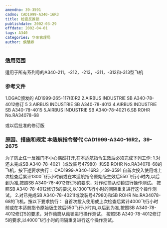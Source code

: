 ```yaml
---
amendno: 39-3591
cadno: CAD1999-A340-16R3
title: 检查反推锁
publishdate: 2002-03-29
effdate: 2002-04-01
tags: A340
categories: 华东管理局
author: 侯慧卿
---
```


### 适用范围 
适用于所有系列号的A340-211，-212，-213，-311，-312和-313型飞机

### 参考文件
1.DGAC颁发的 
AD1999-265-117(B)R2 
2.AIRBUS
 INDUSTRIE SB A340-78-4012修订 5 3.AIRBUS INDUSTRIE SB A340-78-4013 4.AIRBUS INDUSTRIE SB A340-78-4015 5.AIRBUS INDUSTRIE SB A340-78-4021 6.SB ROHR No.RA34078-68 

或以后批准的修订版

### 原因、措施和规定 本适航指令替代 CAD1999-A340-16R2，39-2675 
为了防止任一反推门不小心偶然打开,在本适航指令生效后必须完成下列工作: 
    1.对还未完成SB A340-78-4021（或改装号47980）和SB ROHR No.RA34078-68的飞机，按下述要求执行： 
       CAD1999-A340-16R3   ／39-3591 
    自首次投入使用或上次检查后累计1300飞行小时前或在本适航指令原始版生效后550飞行小时内,以后到为准,按照SB A340-78-4012修订5的要求，对作动筒从动锁进行操作测试。 
    按照SB A340-78-4012修订5的要求,以1300飞行小时的间隔重复进行这个操作测试。 
    2.对已完成SB A340-78-4021(或改装号47980)和SB ROHR No.RA34078-68的飞机，按以下要求执行： 
    自首次投入使用或上次检查后累计4000飞行小时前或在本适航指令原始版生效后550飞行小时内,以后到为准,按照SB A340-78-4012修订5的要求，对作动筒从动锁进行操作测试。 
    按照SB A340-78-4012修订5的要求,以4000飞行小时的间隔重复进行这个操作测试。 
